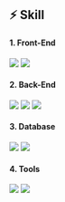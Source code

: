## ⚡ Skill 

#### 1. Front-End
<img src="https://img.shields.io/badge/Flutter-02569B?style=flat&logo=Flutter&logoColor=white"> <img src="https://img.shields.io/badge/Dart-0175C2?style=flat&logo=dart&logoColor=white">

#### 2. Back-End
<img src="https://img.shields.io/badge/Python-F8C517?style=flat&logo=Python&logoColor=black">  <img src="https://img.shields.io/badge/C++-452170?style=flat&logo=c%2B%2B&logoColor=white"> <img src="https://img.shields.io/badge/C-8669AE?style=flat&logo=C&logoColor=white">  

#### 3. Database
<img src="https://img.shields.io/badge/MySQL-4479A1?style=flat&logo=MySQL&logoColor=white"> <img src="https://img.shields.io/badge/Firebase-FFCA28?style=flat&logo=Firebase&logoColor=black">

#### 4. Tools
<img src="https://img.shields.io/badge/Git-F05032?style=flat&logo=Git&logoColor=white"> <img src="https://img.shields.io/badge/GitHub-181717?style=flat&logo=GitHub&logoColor=white">
